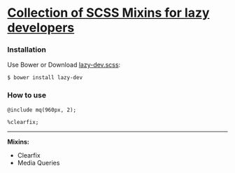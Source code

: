 # [Collection of SCSS Mixins for lazy developers](http://akurganow.ru/lazy-dev)

### Installation

Use Bower or Download [lazy-dev.scss](https://raw.githubusercontent.com/Akurganow/Lazy-Dev/master/lazy-dev.scss):

```
$ bower install lazy-dev
```

### How to use

```
@include mq(960px, 2);

%clearfix;
```

--------

**Mixins:**
- Clearfix
- Media Queries
